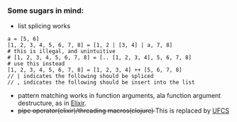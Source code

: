 ### Some sugars in mind:
- list splicing works
```
a = [5, 6]
[1, 2, 3, 4, 5, 6, 7, 8] = [1, 2 | [3, 4] | a, 7, 8]
# this is illegal, and unintuitive
# [1, 2, 3, 4, 5, 6, 7, 8] = [.. [1, 2, 3, 4], 5, 6, 7, 8]
# use this instead
[1, 2, 3, 4, 5, 6, 7, 8] = [1, 2, 3, 4] ++ [5, 6, 7, 8]
// | indicates the following should be spliced
// , indicates the following should be insert into the list
```
- pattern matching works in function arguments, ala function argument destructure, as in [Elixir](https://elixir-lang.org/).
- <del>pipe operator(elixir)/threading macros(clojure) </del> This is replaced by [UFCS](https://en.wikipedia.org/wiki/Uniform_Function_Call_Syntax)
